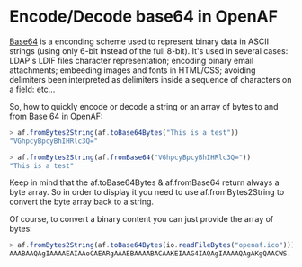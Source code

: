# Encode/Decode base64 in OpenAF

[Base64](https://en.wikipedia.org/wiki/Base64) is a enconding scheme used to represent binary data in ASCII strings (using only 6-bit instead of the full 8-bit). It's used in several cases: LDAP's LDIF files character representation; encoding binary email attachments; embeeding images and fonts in HTML/CSS; avoiding delimiters been interpreted as delimiters inside a sequence of characters on a field: etc&#46;&#46;&#46;

So, how to quickly encode or decode a string or an array of bytes to and from Base 64 in OpenAF:

````javascript
> af.fromBytes2String(af.toBase64Bytes("This is a test"))
"VGhpcyBpcyBhIHRlc3Q="

> af.fromBytes2String(af.fromBase64("VGhpcyBpcyBhIHRlc3Q="))
"This is a test"
````

Keep in mind that the af.toBase64Bytes & af.fromBase64 return always a byte array. So in order to display it you need to use af.fromBytes2String to convert the byte array back to a string.

Of course, to convert a binary content you can just provide the array of bytes:

````javascript
> af.fromBytes2String(af.toBase64Bytes(io.readFileBytes("openaf.ico")))
AAABAAQAgIAAAAEAIAAoCAEARgAAAEBAAAABACAAKEIAAG4IAQAgIAAAAQAgAKgQAACWS...
````
